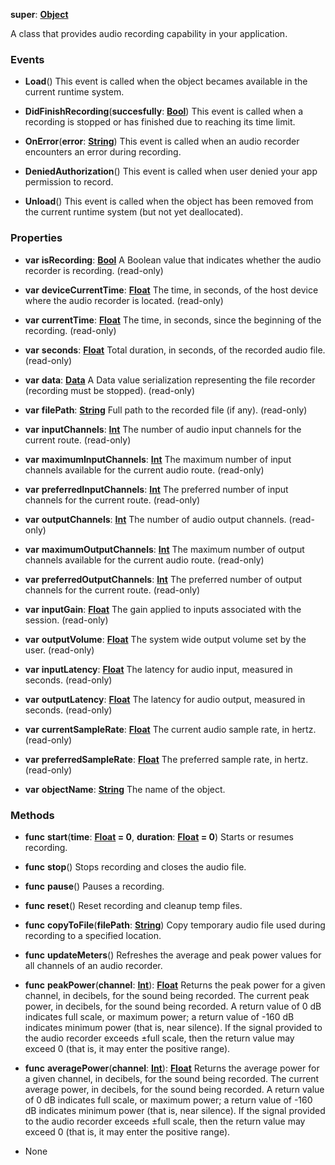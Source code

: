 **super**: **[Object](Object.md)**

A class that provides audio recording capability in your application.

### Events

* **Load**()
This event is called when the object becames available in the current runtime system.

* **DidFinishRecording**(**succesfully**: **[Bool](../gravity/bool.md)**)
This event is called when a recording is stopped or has finished due to reaching its time limit.

* **OnError**(**error**: **[String](../gravity/string.md)**)
This event is called when an audio recorder encounters an error during recording.

* **DeniedAuthorization**()
This event is called when user denied your app permission to record.

* **Unload**()
This event is called when the object has been removed from the current runtime system (but not yet deallocated).



### Properties

* **var** **isRecording**: **[Bool](../gravity/bool.md)**
A Boolean value that indicates whether the audio recorder is recording. \(read-only\)

* **var** **deviceCurrentTime**: **[Float](../gravity/float.md)**
The time, in seconds, of the host device where the audio recorder is located. \(read-only\)

* **var** **currentTime**: **[Float](../gravity/float.md)**
The time, in seconds, since the beginning of the recording. \(read-only\)

* **var** **seconds**: **[Float](../gravity/float.md)**
Total duration, in seconds, of the recorded audio file. \(read-only\)

* **var** **data**: **[Data](Data.md)**
A Data value serialization representing the file recorder (recording must be stopped). \(read-only\)

* **var** **filePath**: **[String](../gravity/string.md)**
Full path to the recorded file (if any). \(read-only\)

* **var** **inputChannels**: **[Int](../gravity/int.md)**
The number of audio input channels for the current route. \(read-only\)

* **var** **maximumInputChannels**: **[Int](../gravity/int.md)**
The maximum number of input channels available for the current audio route. \(read-only\)

* **var** **preferredInputChannels**: **[Int](../gravity/int.md)**
The preferred number of input channels for the current route. \(read-only\)

* **var** **outputChannels**: **[Int](../gravity/int.md)**
The number of audio output channels. \(read-only\)

* **var** **maximumOutputChannels**: **[Int](../gravity/int.md)**
The maximum number of output channels available for the current audio route. \(read-only\)

* **var** **preferredOutputChannels**: **[Int](../gravity/int.md)**
The preferred number of output channels for the current route. \(read-only\)

* **var** **inputGain**: **[Float](../gravity/float.md)**
The gain applied to inputs associated with the session. \(read-only\)

* **var** **outputVolume**: **[Float](../gravity/float.md)**
The system wide output volume set by the user. \(read-only\)

* **var** **inputLatency**: **[Float](../gravity/float.md)**
The latency for audio input, measured in seconds. \(read-only\)

* **var** **outputLatency**: **[Float](../gravity/float.md)**
The latency for audio output, measured in seconds. \(read-only\)

* **var** **currentSampleRate**: **[Float](../gravity/float.md)**
The current audio sample rate, in hertz. \(read-only\)

* **var** **preferredSampleRate**: **[Float](../gravity/float.md)**
The preferred sample rate, in hertz. \(read-only\)

* **var** **objectName**: **[String](../gravity/string.md)**
The name of the object.



### Methods

* **func** **start**(**time**: **[Float](../gravity/float.md) = 0**, **duration**: **[Float](../gravity/float.md) = 0**)
Starts or resumes recording.

* **func** **stop**()
Stops recording and closes the audio file.

* **func** **pause**()
Pauses a recording.

* **func** **reset**()
Reset recording and cleanup temp files.

* **func** **copyToFile**(**filePath**: **[String](../gravity/string.md)**)
Copy temporary audio file used during recording to a specified location.

* **func** **updateMeters**()
Refreshes the average and peak power values for all channels of an audio recorder.

* **func** **peakPower**(**channel**: **[Int](../gravity/int.md)**): <strong>[Float](../gravity/float.md)</strong> 
Returns the peak power for a given channel, in decibels, for the sound being recorded. The current peak power, in decibels, for the sound being recorded. A return value of 0 dB indicates full scale, or maximum power; a return value of -160 dB indicates minimum power (that is, near silence). If the signal provided to the audio recorder exceeds ±full scale, then the return value may exceed 0 (that is, it may enter the positive range).

* **func** **averagePower**(**channel**: **[Int](../gravity/int.md)**): <strong>[Float](../gravity/float.md)</strong> 
Returns the average power for a given channel, in decibels, for the sound being recorded. The current average power, in decibels, for the sound being recorded. A return value of 0 dB indicates full scale, or maximum power; a return value of -160 dB indicates minimum power (that is, near silence). If the signal provided to the audio recorder exceeds ±full scale, then the return value may exceed 0 (that is, it may enter the positive range).



* None


